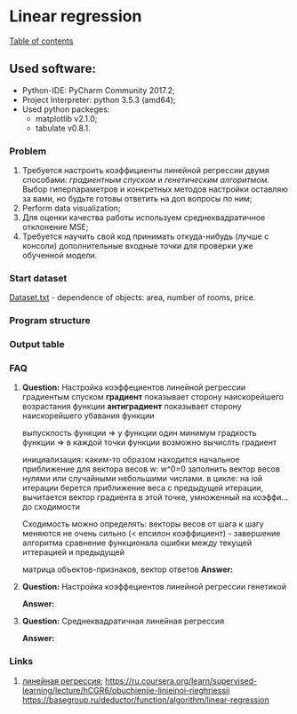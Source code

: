 # Linear regression
[Table of contents](https://github.com/fedy95/MachineLearning/blob/master/README.md)

## Used software:
- Python-IDE: PyCharm Community 2017.2;
- Project Interpreter: python 3.5.3 (amd64);
- Used python packeges:
	- matplotlib v2.1.0;
	- tabulate v0.8.1.

### Problem
1) Требуется настроить коэффициенты линейной регрессии двумя способами: *градиентным спуском* и *генетическим алгоритмом*. Выбор гиперпараметров и конкретных методов настройки оставляю за вами, но будьте готовы ответить на доп вопросы по ним;
2) Perform data visualization;
3) Для оценки качества работы используем среднеквадратичное отклонение MSE;
4) Требуется научить свой код принимать откуда-нибудь (лучше с консоли) дополнительные входные точки для проверки уже обученной модели.

### Start dataset
[Dataset.txt](https://github.com/fedy95/MachineLearning/blob/master/2.%20Linear%20regression/dataset.txt) - dependence of objects: area, number of rooms, price.

### Program structure

### Output table

### FAQ
1) **Question:**
   Настройка коэффециентов линейной регрессии градиентым спуском
   	**градиент** показывает сторону наискорейшего возрастания функции
	**антиградиент** показывает сторону наискорейшего убавания функции
	
   	выпусклость функции => у функции один минимум
	градкость функции => в каждой точки функции возможно вычислть градиент
	
	инициализация: каким-то образом находится начальное приближение для вектора весов w: w^0=0
		заполнить вектор весов нулями или случайными небольшими числами.
	в цикле: на iой итерации берется приближение веса с предыдущей итерации, вычитается вектор градиента в этой точке, умноженный на коэффи...
	до сходимости
	
	Сходимость можно определять:
		векторы весов от шага к шагу меняются не очень сильно (< епсилон коэффициент) - завершение алгоритма
		сравнение функционала ошибки между текущей иттерацией и предыдущей
   
   матрица объектов-признаков, вектор ответов
   **Answer:**

2) **Question:**
   Настройка коэффециентов линейной регрессии генетикой
   
   **Answer:**
   
3) **Question:**
   Среднеквадратичная линейная регрессия
   
   **Answer:**

### Links
1) [линейная регрессия](http://www.machinelearning.ru/wiki/index.php?title=%D0%9B%D0%B8%D0%BD%D0%B5%D0%B9%D0%BD%D0%B0%D1%8F_%D1%80%D0%B5%D0%B3%D1%80%D0%B5%D1%81%D1%81%D0%B8%D1%8F_(%D0%BF%D1%80%D0%B8%D0%BC%D0%B5%D1%80));
https://ru.coursera.org/learn/supervised-learning/lecture/hCGR6/obuchieniie-linieinoi-rieghriessii
https://basegroup.ru/deductor/function/algorithm/linear-regression
